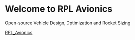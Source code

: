 # Welcome to RPL Avionics
Open-source Vehicle Design, Optimization and Rocket Sizing

[RPL_Avionics](https://github.com/ptbrown35/RPL_Avionics)
